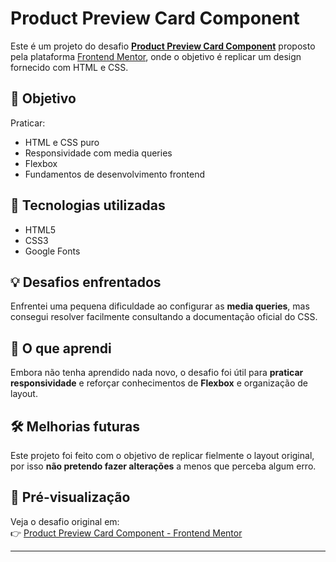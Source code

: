 # Product Preview Card Component

Este é um projeto do desafio **[Product Preview Card Component](https://www.frontendmentor.io/challenges/product-preview-card-component-GO7UmttRfa)** proposto pela plataforma [Frontend Mentor](https://www.frontendmentor.io/), onde o objetivo é replicar um design fornecido com HTML e CSS.

## 🧠 Objetivo

Praticar:

- HTML e CSS puro
- Responsividade com media queries
- Flexbox
- Fundamentos de desenvolvimento frontend

## 🚀 Tecnologias utilizadas

- HTML5
- CSS3
- Google Fonts

## 💡 Desafios enfrentados

Enfrentei uma pequena dificuldade ao configurar as **media queries**, mas consegui resolver facilmente consultando a documentação oficial do CSS.

## 🎯 O que aprendi

Embora não tenha aprendido nada novo, o desafio foi útil para **praticar responsividade** e reforçar conhecimentos de **Flexbox** e organização de layout.

## 🛠️ Melhorias futuras

Este projeto foi feito com o objetivo de replicar fielmente o layout original, por isso **não pretendo fazer alterações** a menos que perceba algum erro.

## 📸 Pré-visualização

Veja o desafio original em:  
👉 [Product Preview Card Component - Frontend Mentor](https://www.frontendmentor.io/challenges/product-preview-card-component-GO7UmttRfa)

---

